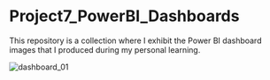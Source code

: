 # Project7_PowerBI_Dashboards

This repository is a collection where I exhibit the Power BI dashboard images that I produced during my personal learning.


![dashboard_01](https://user-images.githubusercontent.com/44724944/231842106-4e2894f2-38f3-4635-a449-a6fc2492ef0e.png)
